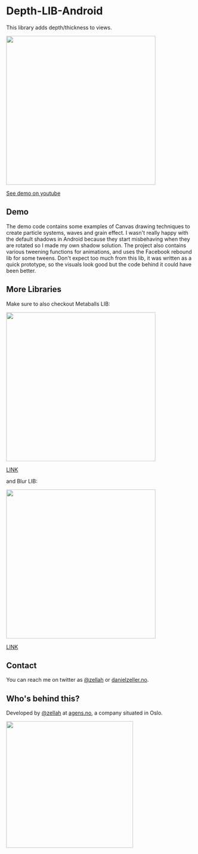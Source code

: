 # Depth-LIB-Android

This library adds depth/thickness to views. 

[<img src="https://cdn.dribbble.com/users/655449/screenshots/2179342/menu_dribble.gif" width="400"/>](https://youtu.be/d2H1z6bmD9w)

[See demo on youtube](https://youtu.be/d2H1z6bmD9w)

## Demo 
The demo code contains some examples of Canvas drawing techniques to create particle systems, waves and grain effect. I wasn't really happy with the default shadows in Android because they start misbehaving when they are rotated so I made my own shadow solution. The project also contains various tweening functions for animations, and uses the Facebook rebound lib for some tweens. Don't expect too much from this lib, it was written as a quick prototype, so the visuals look good but the code behind it could have been better.


## More Libraries
Make sure to also checkout Metaballs LIB:

[<img src="https://github.com/danielzeller/MetaBalls-LIB-Android/blob/master/Artwork/TwoClips.gif?raw=true" width="400"/>](https://github.com/danielzeller/MetaBalls-LIB-Android)

[LINK](https://github.com/danielzeller/MetaBalls-LIB-Android)

and Blur LIB:

[<img src="https://github.com/danielzeller/Blur-LIB-Android/blob/master/Artwork/Transition.gif?raw=true" width="400"/>](https://github.com/danielzeller/Blur-LIB-Android)

[LINK](https://github.com/danielzeller/Blur-LIB-Android)


## Contact

You can reach me on twitter as [@zellah](https://twitter.com/zellah) or [danielzeller.no](http://danielzeller.no/).


## Who's behind this?

Developed by [@zellah](https://twitter.com/zellah) at [agens.no](http://agens.no/), a company situated in Oslo.

[<img src="http://static.agens.no/images/agens_logo_w_slogan_avenir_medium.png" width="340" />](http://agens.no/)
